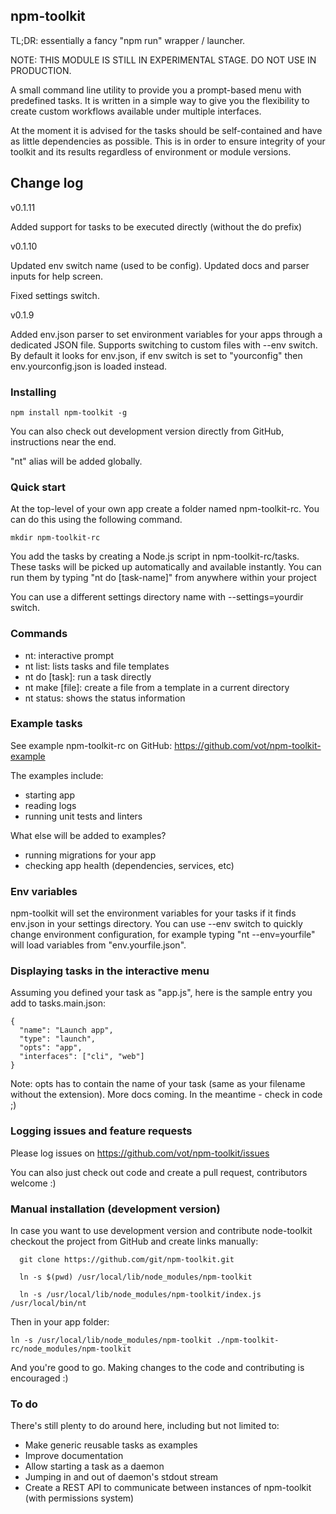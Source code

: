 ## npm-toolkit

TL;DR: essentially a fancy "npm run" wrapper / launcher.

NOTE: THIS MODULE IS STILL IN EXPERIMENTAL STAGE. DO NOT USE IN PRODUCTION.

A small command line utility to provide you a prompt-based menu with predefined tasks.
It is written in a simple way to give you the flexibility to create custom workflows available under multiple interfaces.

At the moment it is advised for the tasks should be self-contained and have as little dependencies as possible.
This is in order to ensure integrity of your toolkit and its results regardless of environment or module versions.


## Change log

v0.1.11

Added support for tasks to be executed directly (without the do prefix)


v0.1.10

Updated env switch name (used to be config). Updated docs and parser inputs for help screen.

Fixed settings switch.


v0.1.9

Added env.json parser to set environment variables for your apps through a dedicated JSON file. Supports switching to custom files with --env switch.
By default it looks for env.json, if env switch is set to "yourconfig" then env.yourconfig.json is loaded instead.

### Installing

```
npm install npm-toolkit -g
```

You can also check out development version directly from GitHub, instructions near the end.

"nt" alias will be added globally.


### Quick start
At the top-level of your own app create a folder named npm-toolkit-rc.
You can do this using the following command.

```
mkdir npm-toolkit-rc
```

You add the tasks by creating a Node.js script in npm-toolkit-rc/tasks.
These tasks will be picked up automatically and available instantly.
You can run them by typing "nt do [task-name]" from anywhere within your project

You can use a different settings directory name with --settings=yourdir switch.

### Commands

* nt: interactive prompt
* nt list: lists tasks and file templates
* nt do [task]: run a task directly
* nt make [file]: create a file from a template in a current directory
* nt status: shows the status information


### Example tasks

See example npm-toolkit-rc on GitHub: https://github.com/vot/npm-toolkit-example

The examples include:
- starting app
- reading logs
- running unit tests and linters

What else will be added to examples?
- running migrations for your app
- checking app health (dependencies, services, etc)

### Env variables

npm-toolkit will set the environment variables for your tasks if it finds env.json in your settings directory.
You can use --env switch to quickly change environment configuration, for example typing "nt --env=yourfile" will load variables from "env.yourfile.json".

### Displaying tasks in the interactive menu
Assuming you defined your task as "app.js", here is the sample entry you add to tasks.main.json:

```
{
  "name": "Launch app",
  "type": "launch",
  "opts": "app",
  "interfaces": ["cli", "web"]
}
```

Note: opts has to contain the name of your task (same as your filename without the extension).
More docs coming. In the meantime - check in code ;)


### Logging issues and feature requests

Please log issues on https://github.com/vot/npm-toolkit/issues

You can also just check out code and create a pull request, contributors welcome :)


### Manual installation (development version)

In case you want to use development version and contribute node-toolkit
checkout the project from GitHub and create links manually:
```
  git clone https://github.com/git/npm-toolkit.git

  ln -s $(pwd) /usr/local/lib/node_modules/npm-toolkit

  ln -s /usr/local/lib/node_modules/npm-toolkit/index.js /usr/local/bin/nt
```

Then in your app folder:

```
ln -s /usr/local/lib/node_modules/npm-toolkit ./npm-toolkit-rc/node_modules/npm-toolkit
```

And you're good to go. Making changes to the code and contributing is encouraged :)


### To do

There's still plenty to do around here, including but not limited to:

* Make generic reusable tasks as examples
* Improve documentation
* Allow starting a task as a daemon
* Jumping in and out of daemon's stdout stream
* Create a REST API to communicate between instances of npm-toolkit (with permissions system)
